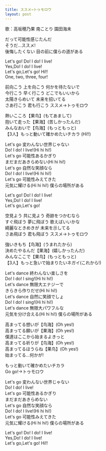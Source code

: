 ```yaml
---
title: ススメ→トゥモロウ
layout: post
---
```

歌：<a class="honoka">高坂穂乃果</a> <a class="kotori">南ことり</a> <a class="umi">園田海未</a>

<p><a class="honoka">だって可能性感じたんだ<br />
そうだ…ススメ!<br />
後悔したくない 目の前に僕らの道がある</a></p>

<p><a class="honoka">Let's go! Do! I do! I live!<br />
Yes,Do! I do! I live!<br />
Let's go,Let's go! Hi!!<br />
One, two, three, four!</a></p>

<p><a class="honoka">前向こう 上を向こう 何かを待たないで<br />
今行こう 早く行こう どこでもいいから<br />
太陽きらめいて 未来を招いてる<br />
さあ行こう 君も行こう ススメ→トゥモロウ</a></p>

<p><a class="umi">熱いこころ</a>【<a class="honoka">果</a><a class="kotori">鸟</a>】(もてあまして)<br />
<a class="kotori">抱いて走った</a>【<a class="honoka">果</a><a class="umi">海</a>】(苦しかったんだ)<br />
<a class="honoka">みんなおいで</a>【<a class="kotori">鸟</a><a class="umi">海</a>】(もっともっと)<br />
【3人】もっと動いて確かめたいチカラ (Hi!!)</p>

<p>Let's go 変わんない世界じゃない<br />
Do! I do! I live!(Hi hi hi!)<br />
Let's go 可能性あるかぎり<br />
まだまだあきらめない(Hi hi hi!)<br />
Let's go 自然な笑顔なら<br />
Do! I do! I live!(Hi hi hi!)<br />
Let's go 可能性みえてきた<br />
元気に耀ける(Hi hi hi!) 僕らの場所がある</p>

<p>Let's go! Do! I do! I live!<br />
Yes,Do! I do! I live!<br />
Let's go,Let's go!</p>

<p><a class="honoka">空見よう 共に見よう 奇跡をつかむなら</a><br />
<a class="kotori">すぐ飛ぼう 夢に飛ぼう 歌えばいいかな</a><br />
<a class="umi">綺麗なときめきが 未来を示してる</a><br />
さあ飛ぼう 君も飛ぼう ススメ→トゥモロウ</p>

<p><a class="honoka">強いきもち</a>【<a class="kotori">鸟</a><a class="umi">海</a>】(うまれたから)<br />
<a class="kotori">決めたやるんだ</a>【<a class="honoka">果</a><a class="umi">海</a>】(嬉しかったんだ)<br />
<a class="umi">みんなここで</a>【<a class="honoka">果</a><a class="kotori">鸟</a>】(もっともっと)<br />
【3人】もっと急いで始まりたいネガイ(これから!)</p>

<p>Let's dance 終わんない楽しさを<br />
Do! I do! I sing!(Hi hi hi!)<br />
Let's dance 無限大エナジーで<br />
きらきら作りだせ(Hi hi hi!)<br />
Let's dance 自然に笑顔でしょ<br />
Do! I do! I sing!(Hi hi hi!)<br />
Let's dance 無限大パワフルな<br />
元気を分け合える(Hi hi hi!) 僕らの場所がある</p>

<p><a class="honoka">高まってる想いが</a>【<a class="kotori">鸟</a><a class="umi">海</a>】(Oh yes!)<br />
<a class="kotori">高まってる願いが</a>【<a class="honoka">果</a><a class="umi">海</a>】(Oh yes!)<br />
<a class="umi">僕達はここから始まるよきっと</a><br />
<a class="honoka">高まってる祈りが</a>【<a class="kotori">鸟</a><a class="umi">海</a>】(Oh yes!)<br />
<a class="umi">高まってるほうらね</a>【<a class="honoka">果</a><a class="kotori">鸟</a>】(Oh yes!)<br />
<a class="honoka">始まってる…何かが!</a></p>

<p>もっと動いて確かめたいチカラ<br />
Go go!→トゥモロウ</p>

<p><a class="honoka">Let's go 変わんない世界じゃない<br />
Do! I do! I live!</a><br />
<a class="kotori">Let's go 可能性あるかぎり<br />
まだまだあきらめない</a><br />
Let's go 自然な笑顔なら<br />
Do! I do! I live!(Hi hi hi!)<br />
Let's go 可能性みえてきた<br />
元気に耀ける(Hi hi hi!) 僕らの場所がある</p>

<p>Let's go! Do! I do! I live!<br />
Yes,Do! I do! I live!<br />
Let's go,Let's go! Hi!!</p>
